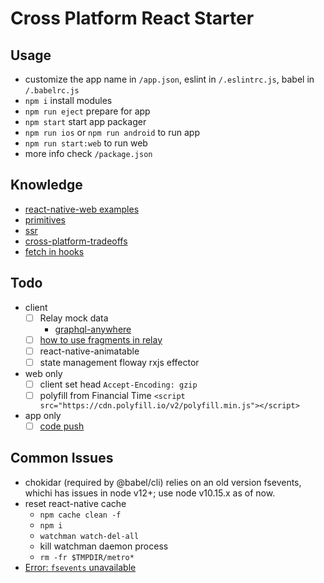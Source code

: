 # Cross Platform React Starter

## Usage

- customize the app name in `/app.json`, eslint in `/.eslintrc.js`, babel in `/.babelrc.js`
- `npm i` install modules
- `npm run eject` prepare for app
- `npm start` start app packager
- `npm run ios` or `npm run android` to run app
- `npm run start:web` to run web
- more info check `/package.json`

## Knowledge

- [react-native-web examples](http://necolas.github.io/react-native-web/examples/)
- [primitives](https://hackernoon.com/building-cross-platform-applications-with-a-universal-component-library-e6292ca9a15)
- [ssr](https://medium.freecodecamp.org/server-side-rendering-your-react-app-in-three-simple-steps-7a82b95db82e)
- [cross-platform-tradeoffs](https://github.com/necolas/react-native-web/issues/1215)
- [fetch in hooks](https://www.robinwieruch.de/react-hooks-fetch-data/)

## Todo

- client
  - [ ] Relay mock data
    - [graphql-anywhere](https://www.npmjs.com/package/graphql-anywhere)
  - [ ] [how to use fragments in relay](https://www.apollographql.com/docs/react/advanced/fragments)
  - [ ] react-native-animatable
  - [ ] state management floway rxjs effector
  
- web only
  - [ ] client set head `Accept-Encoding: gzip`
  - [ ] polyfill from Financial Time `<script src="https://cdn.polyfill.io/v2/polyfill.min.js"></script>`

- app only
  - [ ] [code push](https://github.com/rccoder/blog/issues/27)

## Common Issues

- chokidar (required by @babel/cli) relies on an old version fsevents, whichi has issues in node v12+; use node v10.15.x as of now.
- reset react-native cache
  - `npm cache clean -f`
  - `npm i`
  - `watchman watch-del-all`
  - kill watchman daemon process
  - `rm -fr $TMPDIR/metro*`
- [Error: `fsevents` unavailable](https://github.com/expo/expo/issues/854)